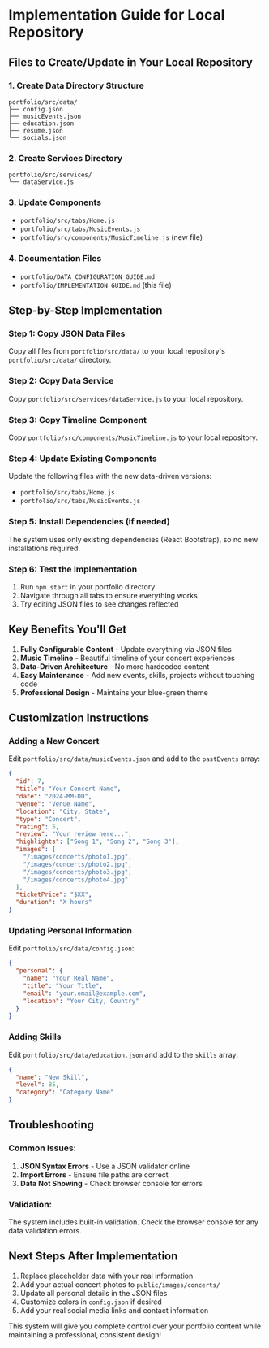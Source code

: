 # Implementation Guide for Local Repository

## Files to Create/Update in Your Local Repository

### 1. Create Data Directory Structure
```
portfolio/src/data/
├── config.json
├── musicEvents.json
├── education.json
├── resume.json
└── socials.json
```

### 2. Create Services Directory
```
portfolio/src/services/
└── dataService.js
```

### 3. Update Components
- `portfolio/src/tabs/Home.js`
- `portfolio/src/tabs/MusicEvents.js`
- `portfolio/src/components/MusicTimeline.js` (new file)

### 4. Documentation Files
- `portfolio/DATA_CONFIGURATION_GUIDE.md`
- `portfolio/IMPLEMENTATION_GUIDE.md` (this file)

## Step-by-Step Implementation

### Step 1: Copy JSON Data Files
Copy all files from `portfolio/src/data/` to your local repository's `portfolio/src/data/` directory.

### Step 2: Copy Data Service
Copy `portfolio/src/services/dataService.js` to your local repository.

### Step 3: Copy Timeline Component
Copy `portfolio/src/components/MusicTimeline.js` to your local repository.

### Step 4: Update Existing Components
Update the following files with the new data-driven versions:
- `portfolio/src/tabs/Home.js`
- `portfolio/src/tabs/MusicEvents.js`

### Step 5: Install Dependencies (if needed)
The system uses only existing dependencies (React Bootstrap), so no new installations required.

### Step 6: Test the Implementation
1. Run `npm start` in your portfolio directory
2. Navigate through all tabs to ensure everything works
3. Try editing JSON files to see changes reflected

## Key Benefits You'll Get

1. **Fully Configurable Content** - Update everything via JSON files
2. **Music Timeline** - Beautiful timeline of your concert experiences
3. **Data-Driven Architecture** - No more hardcoded content
4. **Easy Maintenance** - Add new events, skills, projects without touching code
5. **Professional Design** - Maintains your blue-green theme

## Customization Instructions

### Adding a New Concert
Edit `portfolio/src/data/musicEvents.json` and add to the `pastEvents` array:

```json
{
  "id": 7,
  "title": "Your Concert Name",
  "date": "2024-MM-DD",
  "venue": "Venue Name",
  "location": "City, State",
  "type": "Concert",
  "rating": 5,
  "review": "Your review here...",
  "highlights": ["Song 1", "Song 2", "Song 3"],
  "images": [
    "/images/concerts/photo1.jpg",
    "/images/concerts/photo2.jpg",
    "/images/concerts/photo3.jpg",
    "/images/concerts/photo4.jpg"
  ],
  "ticketPrice": "$XX",
  "duration": "X hours"
}
```

### Updating Personal Information
Edit `portfolio/src/data/config.json`:

```json
{
  "personal": {
    "name": "Your Real Name",
    "title": "Your Title",
    "email": "your.email@example.com",
    "location": "Your City, Country"
  }
}
```

### Adding Skills
Edit `portfolio/src/data/education.json` and add to the `skills` array:

```json
{
  "name": "New Skill",
  "level": 85,
  "category": "Category Name"
}
```

## Troubleshooting

### Common Issues:
1. **JSON Syntax Errors** - Use a JSON validator online
2. **Import Errors** - Ensure file paths are correct
3. **Data Not Showing** - Check browser console for errors

### Validation:
The system includes built-in validation. Check the browser console for any data validation errors.

## Next Steps After Implementation

1. Replace placeholder data with your real information
2. Add your actual concert photos to `public/images/concerts/`
3. Update all personal details in the JSON files
4. Customize colors in `config.json` if desired
5. Add your real social media links and contact information

This system will give you complete control over your portfolio content while maintaining a professional, consistent design!
